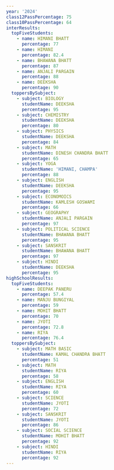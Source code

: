 ```yaml
---
year: '2024'
class12PassPercentage: 75
class10PassPercentage: 64
interResults:
  topFiveStudents:
    - name: HIMANI BHATT
      percentage: 77
    - name: HIMANI
      percentage: 82.4
    - name: BHAWANA BHATT
      percentage: 87
    - name: ANJALI PARGAIN
      percentage: 88
    - name: DEEKSHA
      percentage: 90
  toppersBySubject:
    - subject: BIOLOGY
      studentName: DEEKSHA
      percentage: 95
    - subject: CHEMISTRY
      studentName: DEEKSHA
      percentage: 80
    - subject: PHYSICS
      studentName: DEEKSHA
      percentage: 84
    - subject: MATH
      studentName: DINESH CHANDRA BHATT
      percentage: 65
    - subject: YOGA
      studentName: 'HIMANI, CHAMPA'
      percentage: 88
    - subject: ENGLISH
      studentName: DEEKSHA
      percentage: 95
    - subject: ECONOMOICS
      studentName: KAMLESH GOSWAMI
      percentage: 66
    - subject: GEOGRAPHY
      studentName: ANJALI PARGAIN
      percentage: 97
    - subject: POLITICAL SCIENCE
      studentName: BHAWANA BHATT
      percentage: 95
    - subject: SANSKRIT
      studentName: BHAWANA BHATT
      percentage: 97
    - subject: HINDI
      studentName: DEEKSHA
      percentage: 95
highSchoolResults:
  topFiveStudents:
    - name: DEEPAK PANERU
      percentage: 57.4
    - name: MANJU BUNGIYAL
      percentage: 59
    - name: MOHIT BHATT
      percentage: 70
    - name: JYOTI
      percentage: 72.8
    - name: RIYA
      percentage: 76.4
  toppersBySubject:
    - subject: MATH BASIC
      studentName: KAMAL CHANDRA BHATT
      percentage: 51
    - subject: MATH
      studentName: RIYA
      percentage: 58
    - subject: ENGLISH
      studentName: RIYA
      percentage: 60
    - subject: SCIENCE
      studentName: JYOTI
      percentage: 72
    - subject: SANSKRIT
      studentName: JYOTI
      percentage: 86
    - subject: SOCIAL SCIENCE
      studentName: MOHIT BHATT
      percentage: 92
    - subject: HINDI
      studentName: RIYA
      percentage: 92
---
```


